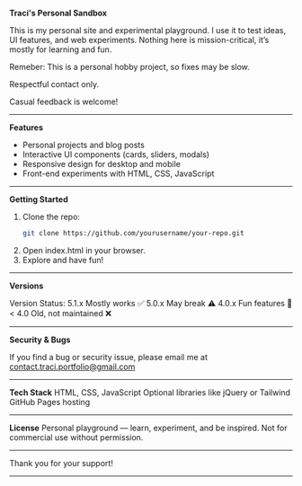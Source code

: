 **Traci's Personal Sandbox**

This is my personal site and experimental playground. 
I use it to test ideas, UI features, and web experiments. 
Nothing here is mission-critical, it’s mostly for learning and fun.  

Remeber: This is a personal hobby project, so fixes may be slow.

Respectful contact only.

Casual feedback is welcome!

---

**Features**

- Personal projects and blog posts  
- Interactive UI components (cards, sliders, modals)  
- Responsive design for desktop and mobile  
- Front-end experiments with HTML, CSS, JavaScript  

---

**Getting Started**

1. Clone the repo:  
   ```bash
   git clone https://github.com/yourusername/your-repo.git
2. Open index.html in your browser.
3. Explore and have fun!
   
---

**Versions**

Version	Status:
5.1.x	Mostly works ✅
5.0.x	May break ⚠️
4.0.x	Fun features 🎉
< 4.0	Old, not maintained ❌

---

**Security & Bugs**

If you find a bug or security issue, please email me at contact.traci.portfolio@gmail.com

---

**Tech Stack**
HTML, CSS, JavaScript
Optional libraries like jQuery or Tailwind
GitHub Pages hosting

---

**License**
Personal playground — learn, experiment, and be inspired. Not for commercial use without permission.

---

Thank you for your support! 

---
